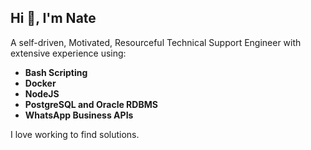 <!-- - 👋 Hi, I’m @Bowen254
- 👀 I’m interested in ...
- 🌱 I’m currently learning ...
- 💞️ I’m looking to collaborate on ...
- 📫 How to reach me ... -->

<!---
Bowen254/Bowen254 is a ✨ special ✨ repository because its `README.md` (this file) appears on your GitHub profile.
You can click the Preview link to take a look at your changes.
--->


<h2 align="left">Hi 👋, I'm Nate</h2>

<p>A self-driven, Motivated, Resourceful Technical Support Engineer with extensive experience using: </p>
<b>
 <ul>
  <li>Bash Scripting</li>
  <li>Docker</li>
  <li>NodeJS</li>
  <li>PostgreSQL and Oracle RDBMS</li>
  <li>WhatsApp Business APIs</li>
 </ul></b>

 <p> I love working to find solutions.</p>
